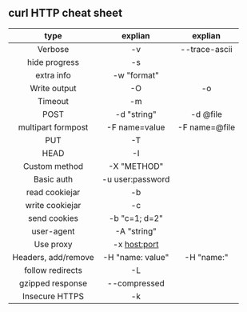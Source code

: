 ## curl HTTP cheat sheet

|        type         |     explian      |       explian        |
| :-----------------: | :--------------: | :------------------: |
|       Verbose       |        -v        | --trace-ascii <file> |
|    hide progress    |        -s        |                      |
|     extra info      |   -w "format"    |                      |
|    Write output     |        -O        |      -o <file>       |
|       Timeout       |   -m <seconds>   |                      |
|        POST         |   -d "string"    |       -d @file       |
| multipart formpost  |  -F name=value   |    -F name=@file     |
|         PUT         |    -T <file>     |                      |
|        HEAD         |        -I        |                      |
|    Custom method    |   -X "METHOD"    |                      |
|     Basic auth      | -u user:password |                      |
|   read cookiejar    |    -b <file>     |                      |
|   write cookiejar   |    -c <file>     |                      |
|    send cookies     |  -b "c=1; d=2"   |                      |
|     user-agent      |   -A "string"    |                      |
|      Use proxy      |  -x <host:port>  |                      |
| Headers, add/remove | -H "name: value" |      -H "name:"      |
|  follow redirects   |        -L        |                      |
|  gzipped response   |   --compressed   |                      |
|   Insecure HTTPS    |        -k        |                      |
